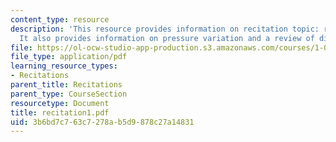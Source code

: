 ```yaml
---
content_type: resource
description: 'This resource provides information on recitation topic: review of hydrostatics.
  It also provides information on pressure variation and a review of dimensional analysis.'
file: https://ol-ocw-studio-app-production.s3.amazonaws.com/courses/1-060-engineering-mechanics-ii-spring-2006/3b6bd7c763c7278ab5d9878c27a14831_recitation1.pdf
file_type: application/pdf
learning_resource_types:
- Recitations
parent_title: Recitations
parent_type: CourseSection
resourcetype: Document
title: recitation1.pdf
uid: 3b6bd7c7-63c7-278a-b5d9-878c27a14831
---
```

